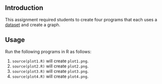 ## Introduction

This assignment required students to create four programs that each uses a [dataset](https://d396qusza40orc.cloudfront.net/exdata%2Fdata%2Fhousehold_power_consumption.zip) and create a graph.

## Usage

Run the following programs in R as follows:

1. `source(plot1.R)` will create `plot1.png`.
2. `source(plot2.R)` will create `plot2.png`.
3. `source(plot3.R)` will create `plot3.png`.
4. `source(plot4.R)` will create `plot4.png`.
